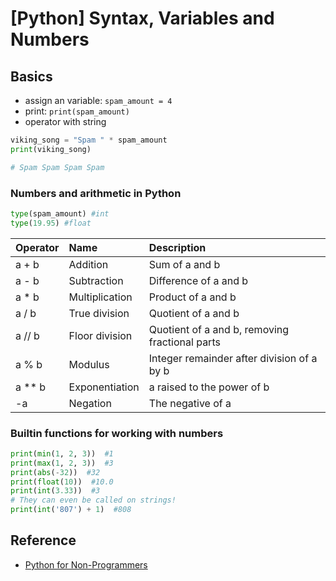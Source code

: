 # [Python] Syntax, Variables and Numbers

## Basics

- assign an variable: `spam_amount = 4`
- print: `print(spam_amount)`
- operator with string
```python
viking_song = "Spam " * spam_amount
print(viking_song)

# Spam Spam Spam Spam
```

### Numbers and arithmetic in Python

```python
type(spam_amount) #int
type(19.95) #float
```

| Operator | Name | Description |
| :--- | :--- | :--- |
| a + b	| Addition	| Sum of a and b |
| a - b	| Subtraction | Difference of a and b |
| a * b	| Multiplication | Product of a and b |
| a / b	| True division | Quotient of a and b |
| a // b | Floor division | Quotient of a and b, removing fractional parts |
| a % b	| Modulus | Integer remainder after division of a by b |
| a ** b | Exponentiation | a raised to the power of b |
| -a | Negation | The negative of a |

### Builtin functions for working with numbers

```python
print(min(1, 2, 3))  #1
print(max(1, 2, 3))  #3
print(abs(-32))  #32
print(float(10))  #10.0
print(int(3.33))  #3
# They can even be called on strings!
print(int('807') + 1)  #808
```

## Reference

- [Python for Non-Programmers](https://wiki.python.org/moin/BeginnersGuide/NonProgrammers)

